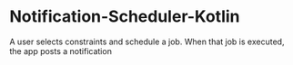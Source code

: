 # Notification-Scheduler-Kotlin
A user selects constraints and schedule a job. When that job is executed, the app posts a notification

